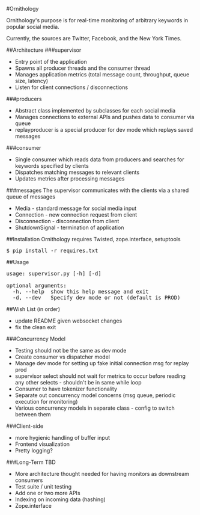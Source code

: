 #Ornithology

Ornithology's purpose is for real-time monitoring of 
arbitrary keywords in popular social media. 

Currently, the sources are Twitter, Facebook, and the New York Times.

##Architecture
###supervisor
* Entry point of the application
* Spawns all producer threads and the consumer thread
* Manages application metrics (total message count, throughput, queue size, latency)
* Listen for client connections / disconnections

###producers
* Abstract class implemented by subclasses for each social media
* Manages connections to external APIs and pushes data to consumer via queue
* replayproducer is a special producer for dev mode which replays saved messages

###consumer
* Single consumer which reads data from producers and searches for keywords
specified by clients 
* Dispatches matching messages to relevant clients 
* Updates metrics after processing messages

###messages
The supervisor communicates with the clients via a shared queue of messages
* Media - standard message for social media input
* Connection - new connection request from client
* Disconnection - disconnection from client
* ShutdownSignal - termination of application

##Installation
Ornithology requires Twisted, zope.interface, setuptools
<pre>
$ pip install -r requires.txt
</pre>

##Usage
<pre>
usage: supervisor.py [-h] [-d]

optional arguments:
  -h, --help  show this help message and exit
  -d, --dev   Specify dev mode or not (default is PROD)
</pre>

##Wish List (in order)
* update README given websocket changes
* fix the clean exit

###Concurrency Model
* Testing should not be the same as dev mode
* Create consumer vs dispatcher model
* Manage dev mode for setting up fake initial connection msg for replay prod
* supervisor select should not wait for metrics to occur before reading any other selects - shouldn't be in same while loop
* Consumer to have tokenizer functionality
* Separate out concurrency model concerns (msg queue, periodic execution for monitoring)
* Various concurrency models in separate class - config to switch between them

###Client-side
* more hygienic handling of buffer input
* Frontend visualization
* Pretty logging?

###Long-Term TBD
* More architecture thought needed for having monitors as downstream consumers
* Test suite / unit testing
* Add one or two more APIs
* Indexing on incoming data (hashing)
* Zope.interface


